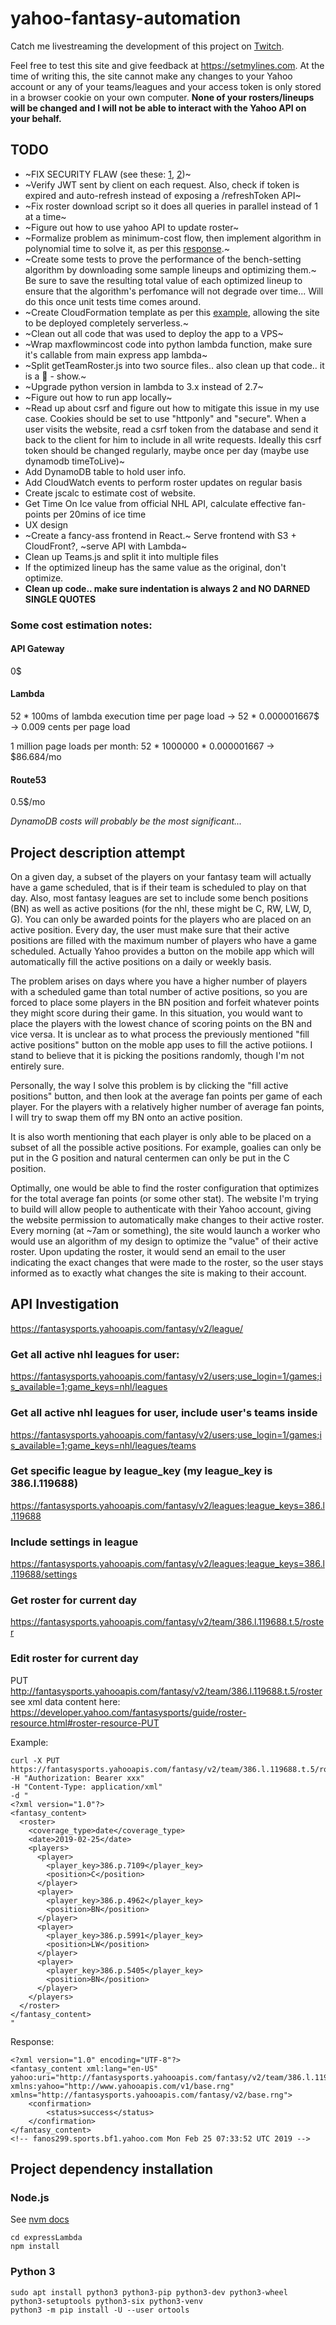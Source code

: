 # yahoo-fantasy-automation

Catch me livestreaming the development of this project on [Twitch](https://www.twitch.tv/dhuckz).

Feel free to test this site and give feedback at https://setmylines.com.
At the time of writing this, the site cannot make any changes to your Yahoo account or any of your teams/leagues and your access token is only stored in a browser cookie on your own computer. 
**None of your rosters/lineups will be changed and I will not be able to interact with the Yahoo API on your behalf.**

## TODO

- ~FIX SECURITY FLAW (see these: [1](https://auth0.com/docs/security/store-tokens), [2](https://auth0.com/docs/quickstart/webapp/nodejs/))~
- ~Verify JWT sent by client on each request. Also, check if token is expired and auto-refresh instead of exposing a /refreshToken API~
- ~Fix roster download script so it does all queries in parallel instead of 1 at a time~
- ~Figure out how to use yahoo API to update roster~
- ~Formalize problem as minimum-cost flow, then implement algorithm in polynomial time to solve it, as per this [response](https://cs.stackexchange.com/questions/104854/placing-items-into-compatible-bucket-types-to-find-an-optimal-total-value).~
- ~Create some tests to prove the performance of the bench-setting algorithm by downloading some sample lineups and optimizing them.~ Be sure to save the resulting total value of each optimized lineup to ensure that the algorithm's perfomance will not degrade over time... Will do this once unit tests time comes around.
- ~Create CloudFormation template as per this [example](https://github.com/awslabs/aws-serverless-express/tree/master/examples/basic-starter), allowing the site to be deployed completely serverless.~
- ~Clean out all code that was used to deploy the app to a VPS~
- ~Wrap maxflowmincost code into python lambda function, make sure it's callable from main express app lambda~
- ~Split getTeamRoster.js into two source files.. also clean up that code.. it is a :hankey: - show.~
- ~Upgrade python version in lambda to 3.x instead of 2.7~
- ~Figure out how to run app locally~
- ~Read up about csrf and figure out how to mitigate this issue in my use case. Cookies should be set to use "httponly" and "secure". When a user visits the website, read a csrf token from the database and send it back to the client for him to include in all write requests. Ideally this csrf token should be changed regularly, maybe once per day (maybe use dynamodb timeToLive)~
- Add DynamoDB table to hold user info.
- Add CloudWatch events to perform roster updates on regular basis
- Create jscalc to estimate cost of website.
- Get Time On Ice value from official NHL API, calculate effective fan-points per 20mins of ice time
- UX design
- ~Create a fancy-ass frontend in React.~ Serve frontend with S3 + CloudFront?, ~serve API with Lambda~
- Clean up Teams.js and split it into multiple files
- If the optimized lineup has the same value as the original, don't optimize.
- **Clean up code.. make sure indentation is always 2 and NO DARNED SINGLE QUOTES**

### Some cost estimation notes:

#### API Gateway
0$

#### Lambda
52 * 100ms of lambda execution time per page load -> 52 * 0.000001667$ -> 0.009 cents per page load

1 million page loads per month: 52 * 1000000 * 0.000001667 -> $86.684/mo

#### Route53
0.5$/mo

*DynamoDB costs will probably be the most significant...*


## Project description attempt

On a given day, a subset of the players on your fantasy team will actually have a game scheduled, that is if their team is scheduled to play on that day. Also, most fantasy leagues are set to include some bench positions (BN) as well as active positions (for the nhl, these might be C, RW, LW, D, G). You can only be awarded points for the players who are placed on an active position. Every day, the user must make sure that their active positions are filled with the maximum number of players who have a game scheduled. Actually Yahoo provides a button on the mobile app which will automatically fill the active positions on a daily or weekly basis.

The problem arises on days where you have a higher number of players with a scheduled game than total number of active positions, so you are forced to place some players in the BN position and forfeit whatever points they might score during their game. In this situation, you would want to place the players with the lowest chance of scoring points on the BN and vice versa. It is unclear as to what process the previously mentioned "fill active positions" button on the moble app uses to fill the active potiions. I stand to believe that it is picking the positions randomly, though I'm not entirely sure.

Personally, the way I solve this problem is by clicking the "fill active positions" button, and then look at the average fan points per game of each player. For the players with a relatively higher number of average fan points, I will try to swap them off my BN onto an active position.

It is also worth mentioning that each player is only able to be placed on a subset of all the possible active positions. For example, goalies can only be put in the G position and natural centermen can only be put in the C position.

Optimally, one would be able to find the roster configuration that optimizes for the total average fan points (or some other stat). The website I'm trying to build will allow people to authenticate with their Yahoo account, giving the website permission to automatically make changes to their active roster. Every morning (at ~7am or something), the site would launch a worker who would use an algorithm of my design to optimize the "value" of their active roster. Upon updating the roster, it would send an email to the user indicating the exact changes that were made to the roster, so the user stays informed as to exactly what changes the site is making to their account.

## API Investigation

https://fantasysports.yahooapis.com/fantasy/v2/league/

### Get all active nhl leagues for user:
https://fantasysports.yahooapis.com/fantasy/v2/users;use_login=1/games;is_available=1;game_keys=nhl/leagues

### Get all active nhl leagues for user, include user's teams inside
https://fantasysports.yahooapis.com/fantasy/v2/users;use_login=1/games;is_available=1;game_keys=nhl/leagues/teams

### Get specific league by league_key (my league_key is 386.l.119688)
https://fantasysports.yahooapis.com/fantasy/v2/leagues;league_keys=386.l.119688

### Include settings in league
https://fantasysports.yahooapis.com/fantasy/v2/leagues;league_keys=386.l.119688/settings

### Get roster for current day
https://fantasysports.yahooapis.com/fantasy/v2/team/386.l.119688.t.5/roster

### Edit roster for current day
PUT http://fantasysports.yahooapis.com/fantasy/v2/team/386.l.119688.t.5/roster
see xml data content here: https://developer.yahoo.com/fantasysports/guide/roster-resource.html#roster-resource-PUT

Example:

```
curl -X PUT https://fantasysports.yahooapis.com/fantasy/v2/team/386.l.119688.t.5/roster
-H "Authorization: Bearer xxx"
-H "Content-Type: application/xml"
-d "
<?xml version="1.0"?>
<fantasy_content>
  <roster>
    <coverage_type>date</coverage_type>
    <date>2019-02-25</date>
    <players>
      <player>
        <player_key>386.p.7109</player_key>
        <position>C</position>
      </player>
      <player>
        <player_key>386.p.4962</player_key>
        <position>BN</position>
      </player>
      <player>
        <player_key>386.p.5991</player_key>
        <position>LW</position>
      </player>
      <player>
        <player_key>386.p.5405</player_key>
        <position>BN</position>
      </player>
    </players>
  </roster>
</fantasy_content>
"
```

Response:

```
<?xml version="1.0" encoding="UTF-8"?>
<fantasy_content xml:lang="en-US" yahoo:uri="http://fantasysports.yahooapis.com/fantasy/v2/team/386.l.119688.t.5/roster" xmlns:yahoo="http://www.yahooapis.com/v1/base.rng" xmlns="http://fantasysports.yahooapis.com/fantasy/v2/base.rng">
    <confirmation>
        <status>success</status>
    </confirmation>
</fantasy_content>
<!-- fanos299.sports.bf1.yahoo.com Mon Feb 25 07:33:52 UTC 2019 -->
```

## Project dependency installation

### Node.js

See [nvm docs](https://github.com/creationix/nvm)

```
cd expressLambda
npm install
```

### Python 3

```
sudo apt install python3 python3-pip python3-dev python3-wheel python3-setuptools python3-six python3-venv
python3 -m pip install -U --user ortools
```
